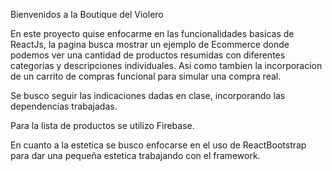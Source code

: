 Bienvenidos a la Boutique del Violero

En este proyecto quise enfocarme en las funcionalidades basicas de ReactJs, la pagina busca mostrar un ejemplo de Ecommerce donde podemos ver una cantidad de productos resumidas con diferentes categorias y descripciones individuales. Asi como tambien la incorporacion de un carrito de compras funcional para simular una compra real.

Se busco seguir las indicaciones dadas en clase, incorporando las dependencias trabajadas.

Para la lista de productos se utilizo Firebase. 

En cuanto a la estetica se busco enfocarse en el uso de ReactBootstrap para dar una pequeña estetica trabajando con el framework.





